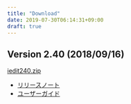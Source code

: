 ```yaml
---
title: "Download"
date: 2019-07-30T06:14:31+09:00
draft: true
---
```


## Version 2.40 (2018/09/16)

[iedit240.zip](iedit240.zip)

- [リリースノート](http://iedit.kondoumh.com/releasenotes/)
- [ユーザーガイド](http://iedit.kondoumh.com/)